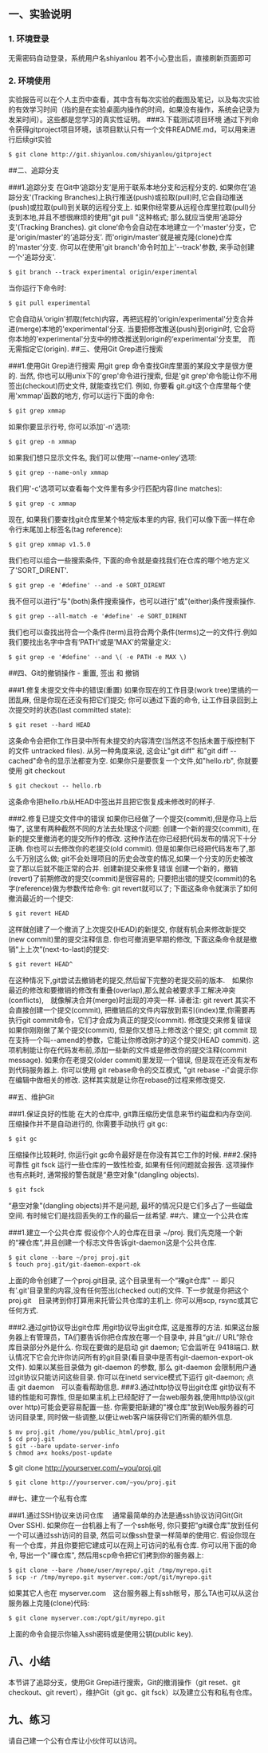## 一、实验说明
### 1. 环境登录
无需密码自动登录，系统用户名shiyanlou
若不小心登出后，直接刷新页面即可
### 2. 环境使用
实验报告可以在个人主页中查看，其中含有每次实验的截图及笔记，以及每次实验的有效学习时间（指的是在实验桌面内操作的时间，如果没有操作，系统会记录为发呆时间）。这些都是您学习的真实性证明。
###3.下载测试项目环境
通过下列命令获得gitproject项目环境，该项目默认只有一个文件README.md，可以用来进行后续git实验

```
$ git clone http://git.shiyanlou.com/shiyanlou/gitproject
```

##二、追踪分支

###1.追踪分支
在Git中‘追踪分支’是用于联系本地分支和远程分支的. 如果你在’追踪分支'(Tracking Branches)上执行推送(push)或拉取(pull)时,它会自动推送(push)或拉取(pull)到关联的远程分支上.
如果你经常要从远程仓库里拉取(pull)分支到本地,并且不想很麻烦的使用"git pull "这种格式; 那么就应当使用‘追踪分支'(Tracking Branches).
git clone‘命令会自动在本地建立一个'master'分支，它是'origin/master'的‘追踪分支’. 而'origin/master'就是被克隆(clone)仓库的'master'分支.
你可以在使用'git branch'命令时加上'--track'参数, 来手动创建一个'追踪分支'.

```
$ git branch --track experimental origin/experimental
```

当你运行下命令时:

```
$ git pull experimental
```

它会自动从‘origin'抓取(fetch)内容，再把远程的'origin/experimental'分支合并进(merge)本地的'experimental'分支.
当要把修改推送(push)到origin时, 它会将你本地的'experimental'分支中的修改推送到origin的‘experimental'分支里,　而无需指定它(origin).
##三、使用Git Grep进行搜索

###1.使用Git Grep进行搜索
用git grep 命令查找Git库里面的某段文字是很方便的. 当然, 你也可以用unix下的'grep'命令进行搜索, 但是'git grep'命令能让你不用签出(checkout)历史文件, 就能查找它们.
例如, 你要看 git.git这个仓库里每个使用'xmmap'函数的地方, 你可以运行下面的命令:

```
$ git grep xmmap
```

如果你要显示行号, 你可以添加'-n'选项:

```
$ git grep -n xmmap
```

如果我们想只显示文件名, 我们可以使用'--name-onley'选项:

```
$ git grep --name-only xmmap
```

我们用'-c'选项可以查看每个文件里有多少行匹配内容(line matches):

```
$ git grep -c xmmap
```

现在, 如果我们要查找git仓库里某个特定版本里的内容, 我们可以像下面一样在命令行末尾加上标签名(tag reference):

```
$ git grep xmmap v1.5.0
```

我们也可以组合一些搜索条件, 下面的命令就是查找我们在仓库的哪个地方定义了'SORT_DIRENT'.

```
$ git grep -e '#define' --and -e SORT_DIRENT
```

我不但可以进行“与"(both)条件搜索操作，也可以进行"或"(either)条件搜索操作.

```
$ git grep --all-match -e '#define' -e SORT_DIRENT
```

我们也可以查找出符合一个条件(term)且符合两个条件(terms)之一的文件行.例如我们要找出名字中含有‘PATH'或是'MAX'的常量定义:

```
$ git grep -e '#define' --and \( -e PATH -e MAX \) 
```

##四、Git的撤销操作 - 重置, 签出 和 撤销

###1.修复未提交文件中的错误(重置)
如果你现在的工作目录(work tree)里搞的一团乱麻, 但是你现在还没有把它们提交; 你可以通过下面的命令, 让工作目录回到上次提交时的状态(last committed state):

```
$ git reset --hard HEAD
```

这条命令会把你工作目录中所有未提交的内容清空(当然这不包括未置于版控制下的文件 untracked files). 从另一种角度来说, 这会让"git diff" 和"git diff --cached"命令的显示法都变为空.
如果你只是要恢复一个文件,如"hello.rb", 你就要使用 git checkout

```
$ git checkout -- hello.rb
```

这条命令把hello.rb从HEAD中签出并且把它恢复成未修改时的样子.

###2.修复已提交文件中的错误
如果你已经做了一个提交(commit),但是你马上后悔了, 这里有两种截然不同的方法去处理这个问题:
创建一个新的提交(commit), 在新的提交里撤消老的提交所作的修改. 这种作法在你已经把代码发布的情况下十分正确.
你也可以去修改你的老提交(old commit). 但是如果你已经把代码发布了,那么千万别这么做; git不会处理项目的历史会改变的情况,如果一个分支的历史被改变了那以后就不能正常的合并.
创建新提交来修复错误
创建一个新的，撤销(revert)了前期修改的提交(commit)是很容易的; 只要把出错的提交(commit)的名字(reference)做为参数传给命令: git revert就可以了; 下面这条命令就演示了如何撤消最近的一个提交:

```
$ git revert HEAD
```

这样就创建了一个撤消了上次提交(HEAD)的新提交, 你就有机会来修改新提交(new commit)里的提交注释信息.
你也可撤消更早期的修改, 下面这条命令就是撤销“上上次”(next-to-last)的提交:

```
$ git revert HEAD^
```

在这种情况下,git尝试去撤销老的提交,然后留下完整的老提交前的版本.　如果你最近的修改和要撤销的修改有重叠(overlap),那么就会被要求手工解决冲突(conflicts),　就像解决合并(merge)时出现的冲突一样.
译者注: git revert 其实不会直接创建一个提交(commit), 把撤销后的文件内容放到索引(index)里,你需要再执行git commit命令，它们才会成为真正的提交(commit).
修改提交来修复错误
如果你刚刚做了某个提交(commit), 但是你又想马上修改这个提交; git commit 现在支持一个叫--amend的参数，它能让你修改刚才的这个提交(HEAD commit). 这项机制能让你在代码发布前,添加一些新的文件或是修改你的提交注释(commit message).
如果你在老提交(older commit)里发现一个错误, 但是现在还没有发布到代码服务器上. 你可以使用 git rebase命令的交互模式, "git rebase -i"会提示你在编辑中做相关的修改. 这样其实就是让你在rebase的过程来修改提交.

##五、维护Git

###1.保证良好的性能
在大的仓库中, git靠压缩历史信息来节约磁盘和内存空间.
压缩操作并不是自动进行的, 你需要手动执行 git gc:

```
$ git gc
```

压缩操作比较耗时, 你运行git gc命令最好是在你没有其它工作的时候.
###2.保持可靠性
git fsck 运行一些仓库的一致性检查, 如果有任何问题就会报告. 这项操作也有点耗时, 通常报的警告就是“悬空对象"(dangling objects).

```
$ git fsck
```

“悬空对象"(dangling objects)并不是问题, 最坏的情况只是它们多占了一些磁盘空间. 有时候它们是找回丢失的工作的最后一丝希望.
##六、建立一个公共仓库

###1.建立一个公共仓库
假设你个人的仓库在目录 ~/proj. 我们先克隆一个新的“裸仓库“,并且创建一个标志文件告诉git-daemon这是个公共仓库.

```
$ git clone --bare ~/proj proj.git
$ touch proj.git/git-daemon-export-ok
```

上面的命令创建了一个proj.git目录, 这个目录里有一个“裸git仓库" -- 即只有'.git'目录里的内容,没有任何签出(checked out)的文件.
下一步就是你把这个 proj.git　目录拷到你打算用来托管公共仓库的主机上. 你可以用scp, rsync或其它任何方式.

###2.通过git协议导出git仓库
用git协议导出git仓库, 这是推荐的方法.
如果这台服务器上有管理员，TA们要告诉你把仓库放在哪一个目录中, 并且“git:// URL”除仓库目录部分外是什么.
你现在要做的是启动 git daemon; 它会监听在 9418端口. 默认情况下它会允许你访问所有的git目录(看目录中是否有git-daemon-export-ok文件). 如果以某些目录做为 git-daemon 的参数, 那么 git-daemon 会限制用户通过git协议只能访问这些目录.
你可以在inetd service模式下运行 git-daemon; 点击 git daemon　可以查看帮助信息.
###3.通过http协议导出git仓库
git协议有不错的性能和可靠性, 但是如果主机上已经配好了一台web服务器,使用http协议(git over http)可能会更容易配置一些.
你需要把新建的"裸仓库"放到Web服务器的可访问目录里, 同时做一些调整,以便让web客户端获得它们所需的额外信息.

```
$ mv proj.git /home/you/public_html/proj.git
$ cd proj.git
$ git --bare update-server-info
$ chmod a+x hooks/post-update
```

$ git clone http://yourserver.com/~you/proj.git

```
$ git clone http://yourserver.com/~you/proj.git
```

##七、建立一个私有仓库

###1.通过SSH协议来访问仓库　
通常最简单的办法是通ssh协议访问Git(Git Over SSH). 如果你在一台机器上有了一个ssh帐号, 你只要把“git祼仓库"放到任何一个可以通过ssh访问的目录, 然后可以像ssh登录一样简单的使用它. 假设你现在有一个仓库，并且你要把它建成可以在网上可访问的私有仓库. 你可以用下面的命令, 导出一个"祼仓库", 然后用scp命令把它们拷到你的服务器上:

```
$ git clone --bare /home/user/myrepo/.git /tmp/myrepo.git
$ scp -r /tmp/myrepo.git myserver.com:/opt/git/myrepo.git
```

如果其它人也在 myserver.com　这台服务器上有ssh帐号，那么TA也可以从这台服务器上克隆(clone)代码:

```
$ git clone myserver.com:/opt/git/myrepo.git
```

上面的命令会提示你输入ssh密码或是使用公钥(public key).

## 八、小结

本节讲了追踪分支，使用Git Grep进行搜索，Git的撤消操作（git reset、git checkout、git revert），维护Git（git gc、git fsck）以及建立公有和私有仓库。

## 九、练习

请自己建一个公有仓库让小伙伴可以访问。